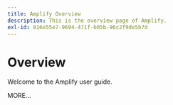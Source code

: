 ```yaml
---
title: Amplify Overview
description: This is the overview page of Amplify.
exl-id: 816e55e7-9694-471f-b05b-96c2f9de5b7d
---
```

# Overview

Welcome to the Amplify user guide.

MORE...

<!--
This is the landing page of the user guide. It should be the first list item in the TOC.md file.

See other user landing pages to get ideas.
-->
